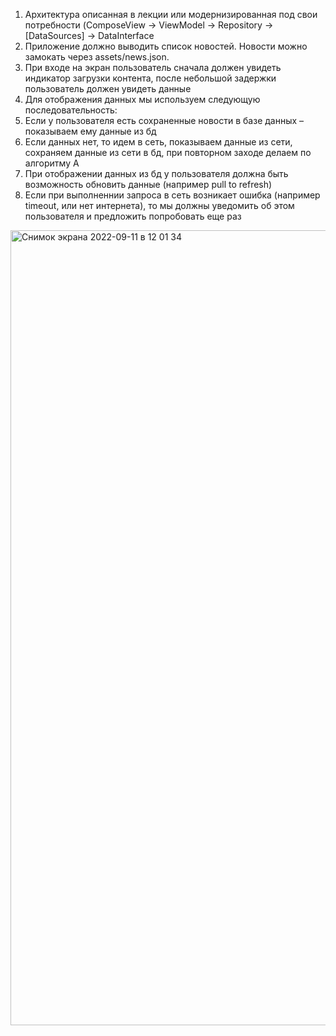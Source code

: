 1. Архитектура описанная в лекции или модернизированная под свои потребности (ComposeView ->
   ViewModel -> Repository -> [DataSources] -> DataInterface
2. Приложение должно выводить список новостей. Новости можно замокать через assets/news.json.
3. При входе на экран пользователь сначала должен увидеть индикатор загрузки контента, после
   небольшой задержки пользователь должен увидеть данные
4. Для отображения данных мы используем следующую последовательность:
5. Если у пользователя есть сохраненные новости в базе данных – показываем ему данные из бд
6. Если данных нет, то идем в сеть, показываем данные из сети, сохраняем данные из сети в бд, при
   повторном заходе делаем по алгоритму А
7. При отображении данных из бд у пользователя должна быть возможность обновить данные (например
   pull to refresh)
8. Если при выполненнии запроса в сеть возникает ошибка (например timeout, или нет интернета), то мы
   должны уведомить об этом пользователя и предложить попробовать еще раз
   
   
<img width="1272" alt="Снимок экрана 2022-09-11 в 12 01 34" src="https://user-images.githubusercontent.com/77172034/189519917-06f0ba79-de05-4c9f-89c8-246e713528e1.png">
